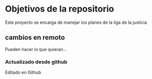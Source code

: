 # Objetivos de la repositorio

Este proyecto se encarga de manejar los planes de la liga de la justicia


## cambios en remoto
Pueden hacer lo que quieran...

### Actualizado desde github 
Editado en Github 
